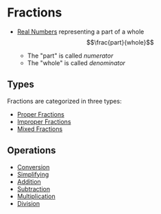 # Fractions
- [Real Numbers](./Eyntam_Real-Numbers.md) representing a part of a whole
    $$\frac{part}{whole}$$

    - The "part" is called *numerator*
    - The "whole" is called *denominator*

## Types
Fractions are categorized in three types:
- [Proper Fractions](./Eyntam_Proper-Fractions)
- [Improper Fractions](./Eyntam_Improper-Fractions)
- [Mixed Fractions](./Eyntam_Mixed-Fractions)

## Operations
- [Conversion](./Eyntam_Fractions-Conversion)
- [Simplifying](./Eyntam_Fractions-Simplification)
- [Addition](./Eyntam_Fractions-Addition)
- [Subtraction](./Eyntam_Fractions-Subtraction)
- [Multiplication](./Eyntam_Fractions-Multiplication)
- [Division](./Eyntam_Fractions-Division)


